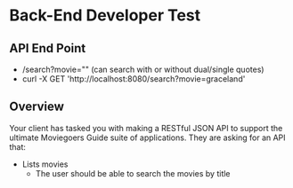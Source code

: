 # Back-End Developer Test

## API End Point

* /search?movie="" (can search with or without dual/single quotes)
* curl -X GET 'http://localhost:8080/search?movie=graceland'


## Overview
Your client has tasked you with making a RESTful JSON API to support the ultimate Moviegoers Guide suite of applications.
They are asking for an API that:

* Lists movies
  * The user should be able to search the movies by title

